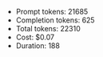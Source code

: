 - Prompt tokens: 21685
- Completion tokens: 625
- Total tokens: 22310
- Cost: $0.07
- Duration: 188
